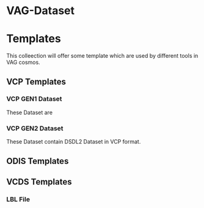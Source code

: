 # VAG-Dataset
# Templates
This colleection will offer some template which are used by different tools in VAG cosmos.
## VCP Templates
### VCP GEN1 Dataset 
These Dataset are 
### VCP GEN2 Dataset
These Dataset contain DSDL2 Dataset in VCP format.  
## ODIS Templates
## VCDS Templates
### LBL File

 
